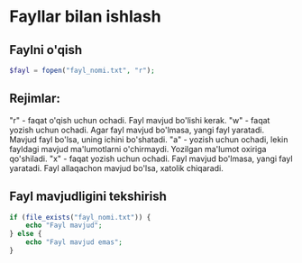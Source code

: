# Fayllar bilan ishlash

## Faylni o'qish

```php
$fayl = fopen("fayl_nomi.txt", "r");
```
## Rejimlar:
"r" - faqat o'qish uchun ochadi. Fayl mavjud bo'lishi kerak.
"w" - faqat yozish uchun ochadi. Agar fayl mavjud bo'lmasa, yangi fayl yaratadi. Mavjud fayl bo'lsa, uning ichini bo'shatadi.
"a" - yozish uchun ochadi, lekin fayldagi mavjud ma'lumotlarni o'chirmaydi. Yozilgan ma'lumot oxiriga qo'shiladi.
"x" - faqat yozish uchun ochadi. Fayl mavjud bo'lmasa, yangi fayl yaratadi. Fayl allaqachon mavjud bo'lsa, xatolik chiqaradi.

## Fayl mavjudligini tekshirish

```php
if (file_exists("fayl_nomi.txt")) {
    echo "Fayl mavjud";
} else {
    echo "Fayl mavjud emas";
}
```


